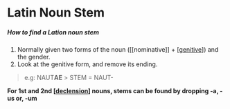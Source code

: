 # Latin Noun Stem
##### How to find a Lation noun stem
1. Normally given two forms of the noun ([[nominative]] + [[genitive]]) and the gender.
2. Look at the genitive form, and remove its ending.
  
> e.g: NAUT**AE** > STEM = NAUT-

**For 1st and 2nd [[declension]] nouns, stems can be found by dropping -a, -us or, -um**

[//begin]: # "Autogenerated link references for markdown compatibility"
[genitive]: genitive "Gentitive"
[declension]: declension "Declension"
[//end]: # "Autogenerated link references"